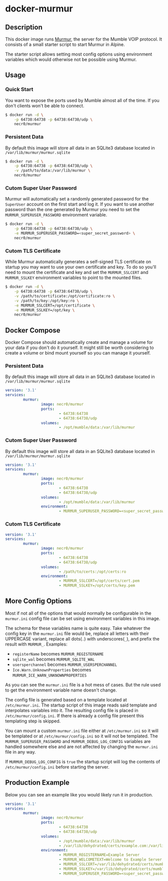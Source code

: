 # docker-murmur

## Description

This docker image runs [Murmur](https://wiki.mumble.info/wiki/Main_Page), the server for the Mumble VOIP protocol. It consists of a small starter script to start Murmur in Alpine.

The starter script allows setting most config options using environment variables which would otherwise not be possible using Murmur.

## Usage

### Quick Start

You want to expose the ports used by Mumble almost all of the time. If you don't clients won't be able to connect.

```bash
$ docker run -d \
    -p 64738:64738 -p 64738:64738/udp \
    necr0/murmur
```

### Persistent Data

By default this image will store all data in an SQLite3 database located in `/var/lib/murmur/murmur.sqlite`
```bash
$ docker run -d \
    -p 64738:64738 -p 64738:64738/udp \
    -v /path/to/data:/var/lib/murmur \
    necr0/murmur
```

### Cutom Super User Password

Murmur will automatically set a randomly generated password for the `SuperUser` account on the first start and log it. If you want to use another password than the one generated by Murmur you need to set the `MURMUR_SUPERUSER_PASSWORD` environment variable.
```bash
$ docker run -d \
    -p 64738:64738 -p 64738:64738/udp \
    -e MURMUR_SUPERUSER_PASSWORD=<super_secret_password> \
    necr0/murmur
```

### Cutom TLS Certificate

While Murmur automatically generates a self-signed TLS certificate on startup you may want to use your own certificate and key. To do so you'll need to mount the certificate and key and set the `MURMUR_SSLCERT` and `MURMUR_SSLKEY` environment variables to point to the mounted files.
```bash
$ docker run -d \
    -p 64738:64738 -p 64738:64738/udp \
    -v /path/to/certificate:/opt/certificate:ro \
    -v /path/to/key:/opt/key:ro \
    -e MURMUR_SSLCERT=/opt/certificate \
    -e MURMUR_SSLKEY=/opt/key \
    necr0/murmur
```

## Docker Compose

Docker Compose should automatically create and manage a volume for your data if you don't do it yourself. It might still be worth considering to create a volume or bind mount yourself so you can manage it yourself.

### Persistent Data

By default this image will store all data in an SQLite3 database located in `/var/lib/murmur/murmur.sqlite`
```yaml
version: '3.1'
services:
        murmur:
                image: necr0/murmur
                ports:
                        - 64738:64738
                        - 64738:64738/udp
                volumes:
                        - /opt/mumble/data:/var/lib/murmur
```


### Cutom Super User Password

By default this image will store all data in an SQLite3 database located in `/var/lib/murmur/murmur.sqlite`
```yaml
version: '3.1'
services:
        murmur:
                image: necr0/murmur
                ports:
                        - 64738:64738
                        - 64738:64738/udp
                volumes:
                        - /opt/mumble/data:/var/lib/murmur
                environment:
                        - MURMUR_SUPERUSER_PASSWORD=<super_secret_password>
```

### Cutom TLS Certificate

```yaml
version: '3.1'
services:
        murmur:
                image: necr0/murmur
                ports:
                        - 64738:64738
                        - 64738:64738/udp
                volumes:
                        - /path/to/certs:/opt/certs:ro
                environment:
                        - MURMUR_SSLCERT=/opt/certs/cert.pem
                        - MURMUR_SSLKEY=/opt/certs/key.pem
```

## More Config Options

Most if not all of the options that would normally be configurable in the `murmur.ini` config file can be set using environment variables in this image.

The schema for these variables name is quite easy. Take whatever the config key in the `murmur.ini` file would be, replace all letters with their UPPERCASE variant, replace all dots(`.`) with underscores(`_`), and prefix the result with `MURMUR_`.
Examples:
* `registerName` becomes `MURMUR_REGISTERNAME`
* `sqlite_wal` becomes `MURMUR_SQLITE_WAL`
* `usersperchannel` becomes `MURMUR_USERSPERCHANNEL`
* `Ice.Warn.UnknownProperties` becomes `MURMUR_ICE_WARN_UNKNOWNPROPERTIES`

As you can see the `murmur.ini` file is a hot mess of cases. But the rule used to get the environment variable name doesn't change.

The config file is generated based on a template located at `/etc/murmur.ini`. The startup script of this image reads said template and interpolates variables into it. The resulting config file is placed in `/etc/murmur/config.ini`. If there is already a config file present this templating step is skipped.

You can mount a custom `murmur.ini` file either at `/etc/murmur.ini` so it will be templated or at `/etc/murmur/config.ini` so it will not be templated. The `MURMUR_SUPERUSER_PASSWORD` and `MURMUR_DEBUG_LOG_CONFIG` variables are handled somewhere else and are not affected by changing the `murmur.ini` file in any way.

If `MURMUR_DEBUG_LOG_CONFIG` is `true` the startup script will log the contents of `/etc/murmur/config.ini` before starting the server.

## Production Example

Below you can see an example like you would likely run it in production.
```yaml
version: '3.1'
services:
        murmur:
                image: necr0/murmur
                ports:
                        - 64738:64738
                        - 64738:64738/udp
                volumes:
                        - /opt/mumble/data:/var/lib/murmur
                        - /var/lib/dehydrated/certs/example.com:/var/lib/dehydrated/certs/mumble.example.com:ro
                environment:
                        - MURMUR_REGISTERNAME=Example Server
                        - MURMUR_WELCOMETEXT=Welcome to Example Server, the best example server of them all!
                        - MURMUR_SSLCERT=/var/lib/dehydrated/certs/mumble.example.com/fullchain.pem
                        - MURMUR_SSLKEY=/var/lib/dehydrated/certs/mumble.example.com/privkey.pem
                        - MURMUR_SUPERUSER_PASSWORD=<super_secret_password>
```
